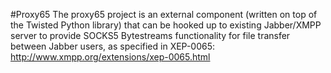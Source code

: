 #Proxy65
The proxy65 project is an external component (written on top of the Twisted Python library) that can be hooked up to existing Jabber/XMPP server to provide SOCKS5 Bytestreams functionality for file transfer between Jabber users, as specified in XEP-0065: http://www.xmpp.org/extensions/xep-0065.html
